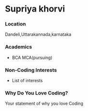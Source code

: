 # Supriya khorvi

### Location
Dandeli,Uttarakannada,karnataka
### Academics
- BCA
MCA(pursuing)

### Non-Coding Interests
- List of interests

### Why Do You Love Coding?
Your statement of why you love Coding